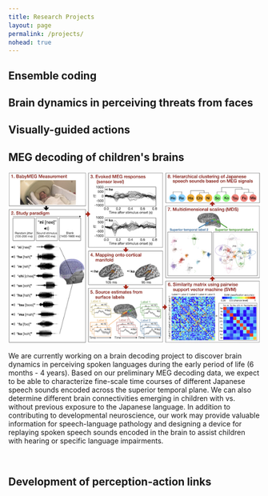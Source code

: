 ```yaml
---
title: Research Projects
layout: page
permalink: /projects/
nohead: true
---
```


<Dynamic perception and motivated actions> <this would go later with detailed description: Include Research questions.>

## Ensemble coding<br/>


## Brain dynamics in perceiving threats from faces<br/>


## Visually-guided actions<br/>


## MEG decoding of children's brains<br/>

![Fig1](/images/R21Fig.png)
  
<p>We are currently working on a brain decoding project to discover brain dynamics in perceiving spoken languages during the early period of life (6 months - 4 years). Based on our preliminary MEG decoding data, we expect to be able to characterize fine-scale time courses of different Japanese speech sounds encoded across the superior temporal plane. We can also determine different brain connectivities emerging in children with vs. without previous exposure to the Japanese language. In addition to contributing to developmental neuroscience, our work may provide valuable information for speech-language pathology and designing a device for replaying spoken speech sounds encoded in the brain to assist children with hearing or specific language impairments.</p><br/>


## Development of perception-action links<br/>
